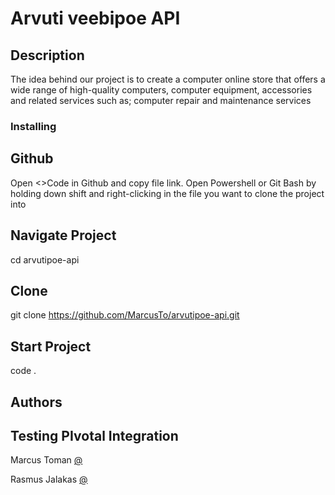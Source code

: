 # Arvuti veebipoe API

## Description

The idea behind our project is to create a computer online store that offers a wide range of high-quality computers, computer equipment, accessories and related services such as; computer repair and maintenance services


### Installing

## Github
Open <>Code in Github and copy  file link. Open Powershell or Git Bash by holding down shift and right-clicking in the file you want to clone the project into

## Navigate Project
cd arvutipoe-api

## Clone 
git clone https://github.com/MarcusTo/arvutipoe-api.git

## Start Project
code .


## Authors


## Testing PIvotal Integration

Marcus Toman
[@](https://github.com/MarcusTo)

Rasmus Jalakas
[@](https://github.com/RasssJ)


